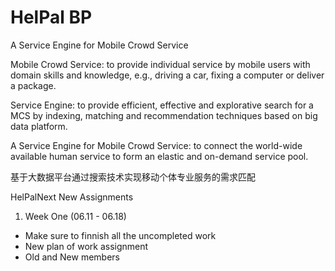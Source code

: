 # HelPal BP
 
A Service Engine for Mobile Crowd Service
 
Mobile Crowd Service: to provide individual service by mobile users with domain skills and knowledge, e.g., driving a car, fixing a computer or deliver a package.
 
Service Engine: to provide efficient, effective and explorative search for a MCS by indexing, matching and recommendation techniques based on big data platform.
 
A Service Engine for Mobile Crowd Service: to connect the world-wide available human service to form an elastic and on-demand service pool.
 
基于大数据平台通过搜索技术实现移动个体专业服务的需求匹配

HelPalNext New Assignments

1. Week One (06.11 - 06.18)

  - Make sure to finnish all the uncompleted work
  - New plan of work assignment
  - Old and New members
